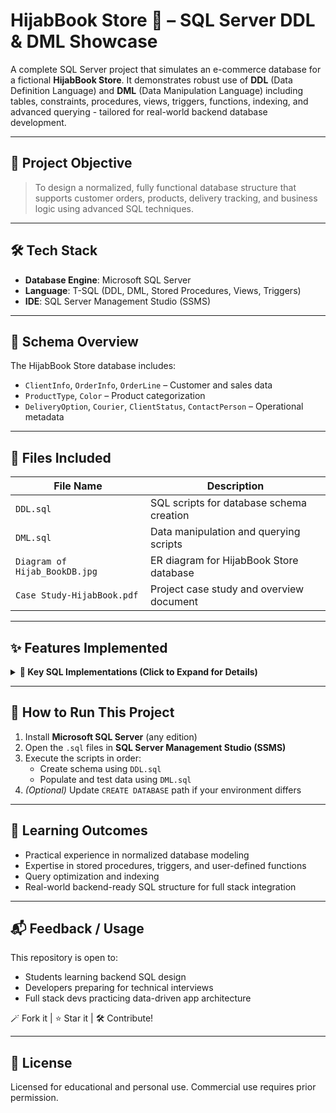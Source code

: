 # HijabBook Store 🧕 – SQL Server DDL & DML Showcase

A complete SQL Server project that simulates an e-commerce database for a fictional **HijabBook Store**. It demonstrates robust use of **DDL** (Data Definition Language) and **DML** (Data Manipulation Language) including tables, constraints, procedures, views, triggers, functions, indexing, and advanced querying - tailored for real-world backend database development.

---

## 🧠 Project Objective

> To design a normalized, fully functional database structure that supports customer orders, products, delivery tracking, and business logic using advanced SQL techniques.

---

## 🛠️ Tech Stack

-   **Database Engine**: Microsoft SQL Server
-   **Language**: T-SQL (DDL, DML, Stored Procedures, Views, Triggers)
-   **IDE**: SQL Server Management Studio (SSMS)

---

## 📐 Schema Overview

The HijabBook Store database includes:

-   `ClientInfo`, `OrderInfo`, `OrderLine` – Customer and sales data
-   `ProductType`, `Color` – Product categorization
-   `DeliveryOption`, `Courier`, `ClientStatus`, `ContactPerson` – Operational metadata

---

## 📂 Files Included

| File Name | Description |
|---|---|
| `DDL.sql` | SQL scripts for database schema creation |
| `DML.sql` | Data manipulation and querying scripts |
| `Diagram of Hijab_BookDB.jpg` | ER diagram for HijabBook Store database |
| `Case Study-HijabBook.pdf` | Project case study and overview document |

---

## ✨ Features Implemented

<details>
<summary><strong>📌 Key SQL Implementations (Click to Expand for Details)</strong></summary>

This project showcases a comprehensive range of SQL features, including:

-   **DDL (Data Definition Language):**
    -   Database and table creation with primary/foreign key constraints.
    -   Creation of `SCHEMABINDING` and `ENCRYPTED` views.
    -   Implementation of stored procedures (CRUD operations, `OUTPUT` parameters).
    -   User-defined functions (Scalar, Inline Table-Valued, Multi-Statement Table-Valued).
    -   Various trigger types (`AFTER`, `INSTEAD OF`, `FOR BULK INSERT`).
    -   Non-clustered indexing for performance optimization.
    -   Cursor-based logic and `MERGE` statements for UPSERT.

-   **DML (Data Manipulation Language):**
    -   Standard `INSERT`, `UPDATE`, `DELETE`, `SELECT` operations.
    -   Advanced querying with `JOIN` clauses, `WHERE` conditions (`LIKE`, `IN`).
    -   Aggregate functions (`SUM`, `AVG`, `COUNT`) and complex grouping (`GROUP BY`, `HAVING`, `ROLLUP`, `CUBE`, `GROUPING SETS`).
    -   Window functions for ranking (`ROW_NUMBER`, `RANK`, `DENSE_RANK`, `NTILE`).
    -   Conditional expressions (`CASE`, `IIF`, `COALESCE`, `ISNULL`).
    -   Subqueries, Common Table Expressions (CTEs), and data type conversions.

</details>

---

## 🚀 How to Run This Project

1.  Install **Microsoft SQL Server** (any edition)
2.  Open the `.sql` files in **SQL Server Management Studio (SSMS)**
3.  Execute the scripts in order:
    -   Create schema using `DDL.sql`
    -   Populate and test data using `DML.sql`
4.  *(Optional)* Update `CREATE DATABASE` path if your environment differs

---

## 🎯 Learning Outcomes

-   Practical experience in normalized database modeling
-   Expertise in stored procedures, triggers, and user-defined functions
-   Query optimization and indexing
-   Real-world backend-ready SQL structure for full stack integration

---

## 📬 Feedback / Usage

This repository is open to:
-   Students learning backend SQL design
-   Developers preparing for technical interviews
-   Full stack devs practicing data-driven app architecture

🪄 Fork it | ⭐ Star it | 🛠 Contribute!

---

## 📄 License

Licensed for educational and personal use. Commercial use requires prior permission.
